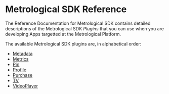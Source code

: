 # Metrological SDK Reference

The Reference Documentation for Metrological SDK contains detailed descriptions of the Metrological SDK *Plugins* that you can use when you are developing Apps targetted at the Metrological Platform.

The available Metrological SDK plugins are, in alphabetical order:

* [Metadata](plugins/metadata.md)
* [Metrics](plugins/metrics.md)
* [Pin](plugins/pin.md)
* [Profile](plugins/profile.md)
* [Purchase](plugins/purchase.md)
* [TV](plugins/tv.md)
* [VideoPlayer](plugins/videoplayer.md)
